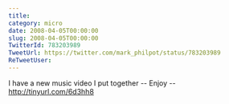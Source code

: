 ```yaml
---
title: 
category: micro
date: 2008-04-05T00:00:00
slug: 2008-04-05T00:00:00
TwitterId: 783203989
TweetUrl: https://twitter.com/mark_philpot/status/783203989
ReTweetUser: 
---
```


I have a new music video I put together -- Enjoy -- http://tinyurl.com/6d3hh8